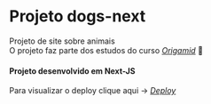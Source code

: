 # Projeto dogs-next
Projeto de site sobre animais  </br>
O projeto faz parte dos estudos do curso  _[Origamid](https://www.origamid.com/)_ :wolf: </br>

#### Projeto desenvolvido em Next-JS </br>
Para visualizar o deploy clique aqui -> _[Deploy](https://www.dosg-next-tamires.vercel.app)_
